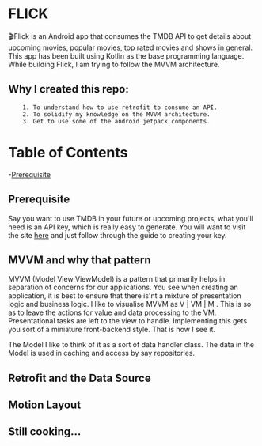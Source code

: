 # FLICK
🎬Flick is
an Android app that consumes the TMDB API to get details about upcoming movies, popular movies, top rated movies and shows in general. This app has been built using Kotlin as the base programming language. While building Flick, I am trying to follow the MVVM architecture.

## Why I created this repo:
        1. To understand how to use retrofit to consume an API.
        2. To solidify my knowledge on the MVVM architecture.
        3. Get to use some of the android jetpack components. 

# Table of Contents
-[Prerequisite](##prerequisite)

## Prerequisite
Say you want to use TMDB in your future or upcoming projects, what you'll need is an API key, which is really easy to generate. You will want to visit the site [here](https://developers.themoviedb.org/3/getting-started/introduction) and just follow through the guide to creating your key.

## MVVM and why that pattern
MVVM (Model View ViewModel) is a pattern that primarily helps in separation of concerns for our applications. You see when creating an application, it is best to ensure that there is'nt a mixture of presentation logic and business logic. I like to visualise MVVM as V | VM | M . This is so as to leave the actions for value and data processing to the VM. Presentational tasks are left to the view to handle. Implementing this gets you sort of a miniature front-backend style. That is how I see it. 

The Model I like to think of it as a sort of data handler class. The data in the Model is used in caching and access by say repositories.


## Retrofit and the Data Source


## Motion Layout


## Still cooking...
